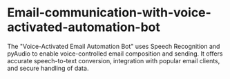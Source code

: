 # Email-communication-with-voice-activated-automation-bot
The "Voice-Activated Email Automation Bot" uses Speech Recognition and pyAudio to enable voice-controlled email composition and sending. It offers accurate speech-to-text conversion, integration with popular email clients, and secure handling of data.
